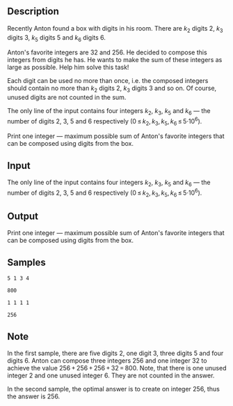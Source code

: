 ## Description

<div><p>Recently Anton found a box with digits in his room. There are <span class="tex-span"><i>k</i><sub class="lower-index">2</sub></span> digits <span class="tex-span">2</span>, <span class="tex-span"><i>k</i><sub class="lower-index">3</sub></span> digits <span class="tex-span">3</span>, <span class="tex-span"><i>k</i><sub class="lower-index">5</sub></span> digits <span class="tex-span">5</span> and <span class="tex-span"><i>k</i><sub class="lower-index">6</sub></span> digits <span class="tex-span">6</span>.</p><p>Anton's favorite integers are <span class="tex-span">32</span> and <span class="tex-span">256</span>. He decided to compose this integers from digits he has. He wants to make the sum of these integers as large as possible. Help him solve this task!</p><p>Each digit can be used no more than once, i.e. the composed integers should contain no more than <span class="tex-span"><i>k</i><sub class="lower-index">2</sub></span> digits <span class="tex-span">2</span>, <span class="tex-span"><i>k</i><sub class="lower-index">3</sub></span> digits <span class="tex-span">3</span> and so on. Of course, unused digits are not counted in the sum.</p></div><div class="input-specification"><p>The only line of the input contains four integers <span class="tex-span"><i>k</i><sub class="lower-index">2</sub></span>, <span class="tex-span"><i>k</i><sub class="lower-index">3</sub></span>, <span class="tex-span"><i>k</i><sub class="lower-index">5</sub></span> and <span class="tex-span"><i>k</i><sub class="lower-index">6</sub></span>&nbsp;— the number of digits <span class="tex-span">2</span>, <span class="tex-span">3</span>, <span class="tex-span">5</span> and <span class="tex-span">6</span> respectively (<span class="tex-span">0 ≤ <i>k</i><sub class="lower-index">2</sub>, <i>k</i><sub class="lower-index">3</sub>, <i>k</i><sub class="lower-index">5</sub>, <i>k</i><sub class="lower-index">6</sub> ≤ 5·10<sup class="upper-index">6</sup></span>).</p></div><div class="output-specification"><p>Print one integer&nbsp;— maximum possible sum of Anton's favorite integers that can be composed using digits from the box.</p></div>

## Input

<p>The only line of the input contains four integers <span class="tex-span"><i>k</i><sub class="lower-index">2</sub></span>, <span class="tex-span"><i>k</i><sub class="lower-index">3</sub></span>, <span class="tex-span"><i>k</i><sub class="lower-index">5</sub></span> and <span class="tex-span"><i>k</i><sub class="lower-index">6</sub></span>&nbsp;— the number of digits <span class="tex-span">2</span>, <span class="tex-span">3</span>, <span class="tex-span">5</span> and <span class="tex-span">6</span> respectively (<span class="tex-span">0 ≤ <i>k</i><sub class="lower-index">2</sub>, <i>k</i><sub class="lower-index">3</sub>, <i>k</i><sub class="lower-index">5</sub>, <i>k</i><sub class="lower-index">6</sub> ≤ 5·10<sup class="upper-index">6</sup></span>).</p>

## Output

<p>Print one integer&nbsp;— maximum possible sum of Anton's favorite integers that can be composed using digits from the box.</p>

## Samples

```input1
5 1 3 4

```

```output1
800

```






```input2
1 1 1 1

```

```output2
256

```




## Note

<p>In the first sample, there are five digits <span class="tex-span">2</span>, one digit <span class="tex-span">3</span>, three digits <span class="tex-span">5</span> and four digits <span class="tex-span">6</span>. Anton can compose three integers <span class="tex-span">256</span> and one integer <span class="tex-span">32</span> to achieve the value <span class="tex-span">256 + 256 + 256 + 32 = 800</span>. Note, that there is one unused integer <span class="tex-span">2</span> and one unused integer <span class="tex-span">6</span>. They are not counted in the answer.</p><p>In the second sample, the optimal answer is to create on integer <span class="tex-span">256</span>, thus the answer is <span class="tex-span">256</span>.</p>
